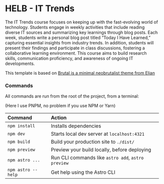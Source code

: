 # HELB - IT Trends

The IT Trends course focuses on keeping up with the fast-evolving world of technology. 
Students engage in weekly activities that include reading diverse IT sources and summarizing key learnings through blog posts. 
Each week, students write a personal blog post titled “Today I Have Learned,” capturing essential insights from industry trends. 
In addition, students will present their findings and participate in class discussions, fostering a collaborative learning environment. 
This course aims to build research skills, communication proficiency, and awareness of ongoing IT developments.

This template is based on [Brutal is a minimal neobrutalist theme from Elian](<https://www.elian.codes/>)


### Commands

All commands are run from the root of the project, from a terminal:

(Here I use PNPM, no problem if you use NPM or Yarn)

| Command             | Action                                             |
| :------------------ |:---------------------------------------------------|
| `npm install`      | Installs dependencies                              |
| `npm dev`          | Starts local dev server at `localhost:4321`        |
| `npm build`        | Build your production site to `./dist/`            |
| `npm preview`      | Preview your build locally, before deploying       |
| `npm astro ...`    | Run CLI commands like `astro add`, `astro preview` |
| `npm astro --help` | Get help using the Astro CLI                       |

